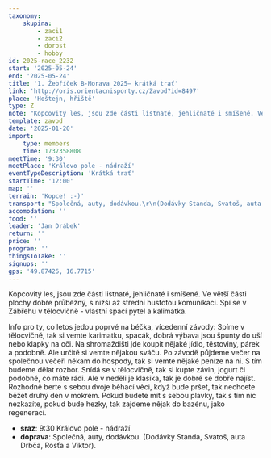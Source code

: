 ```yaml
---
taxonomy:
    skupina:
        - zaci1
        - zaci2
        - dorost
        - hobby
id: 2025-race_2232
start: '2025-05-24'
end: '2025-05-24'
title: '1. Žebříček B-Morava 2025– krátká trať'
link: 'http://oris.orientacnisporty.cz/Zavod?id=8497'
place: 'Hoštejn, hřiště'
type: Z
note: "Kopcovitý les, jsou zde části listnaté, jehličnaté i smíšené. Ve větší části plochy dobře průběžný, s nižší až střední hustotou komunikací.\r\nSpí se v Zábřehu v tělocvičně - vlastní spací pytel a kalimatka.\r\n\r\nInfo pro ty, co letos jedou poprvé na béčka, vícedenní závody: \r\nSpíme v tělocvičně, tak si vemte karimatku, spacák, dobrá výbava jsou špunty do uší nebo klapky na oči.\r\nNa shromaždišti jde koupit nějaké jídlo, těstoviny, párek a podobně. Ale určitě si vemte nějakou sváču. \r\nPo závodě půjdeme večer na společnou večeři někam do hospody, tak si vemte nějaké peníze na ni. S tím budeme dělat rozbor.\r\nSnídá se v tělocvičně, tak si kupte závin, jogurt či podobné, co máte rádi. Ale v neděli je klasika, tak je dobré se dobře najíst.\r\nRozhodně berte s sebou dvoje běhací věci, když bude pršet, tak nechcete běžet druhý den v mokrém. \r\nPokud budete mít s sebou plavky, tak s tím nic nezkazíte, pokud bude hezky, tak zajdeme nějak do bazénu, jako regeneraci."
template: zavod
date: '2025-01-20'
import:
    type: members
    time: 1737358808
meetTime: '9:30'
meetPlace: 'Královo pole - nádraží'
eventTypeDescription: 'Krátká trať'
startTime: '12:00'
map: ''
terrain: 'Kopce! :-)'
transport: "Společná, auty, dodávkou.\r\n(Dodávky Standa, Svatoš, auta Drbča, Rosťa a Viktor)."
accomodation: ''
food: ''
leader: 'Jan Drábek'
return: ''
price: ''
program: ''
thingsToTake: ''
signups: ''
gps: '49.87426, 16.7715'
---
```


Kopcovitý les, jsou zde části listnaté, jehličnaté i smíšené. Ve větší části plochy dobře průběžný, s nižší až střední hustotou komunikací.
Spí se v Zábřehu v tělocvičně - vlastní spací pytel a kalimatka.

Info pro ty, co letos jedou poprvé na béčka, vícedenní závody: 
Spíme v tělocvičně, tak si vemte karimatku, spacák, dobrá výbava jsou špunty do uší nebo klapky na oči.
Na shromaždišti jde koupit nějaké jídlo, těstoviny, párek a podobně. Ale určitě si vemte nějakou sváču. 
Po závodě půjdeme večer na společnou večeři někam do hospody, tak si vemte nějaké peníze na ni. S tím budeme dělat rozbor.
Snídá se v tělocvičně, tak si kupte závin, jogurt či podobné, co máte rádi. Ale v neděli je klasika, tak je dobré se dobře najíst.
Rozhodně berte s sebou dvoje běhací věci, když bude pršet, tak nechcete běžet druhý den v mokrém. 
Pokud budete mít s sebou plavky, tak s tím nic nezkazíte, pokud bude hezky, tak zajdeme nějak do bazénu, jako regeneraci.
* **sraz**: 9:30 Královo pole - nádraží
* **doprava**: Společná, auty, dodávkou.
(Dodávky Standa, Svatoš, auta Drbča, Rosťa a Viktor).
